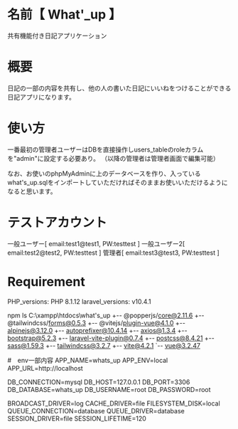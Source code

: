 # 名前【 What'_up 】
 
共有機能付き日記アプリケーション
 
# 概要
 
日記の一部の内容を共有し、他の人の書いた日記にいいねをつけることができる日記アプリになります。
 
# 使い方
 
一番最初の管理者ユーザーはDBを直接操作しusers_tableのroleカラムを"admin"に設定する必要あり。
（以降の管理者は管理者画面で編集可能）

なお、お使いのphpMyAdminに上のデータベースを作り、入っているwhat's_up.sqlをインポートしていただければそのままお使いいただけるようになると思います。

# テストアカウント

一般ユーザー[ email:test1@test1, PW:testtest ]
一般ユーザー2[ email:test2@test2, PW:testtest ]
管理者[ email:test3@test3, PW:testtest ]

 
# Requirement

PHP_versions: PHP 8.1.12
laravel_versions: v10.4.1
 
npm ls
C:\xampp\htdocs\what's_up
+-- @popperjs/core@2.11.6
+-- @tailwindcss/forms@0.5.3
+-- @vitejs/plugin-vue@4.1.0
+-- alpinejs@3.12.0
+-- autoprefixer@10.4.14
+-- axios@1.3.4
+-- bootstrap@5.2.3
+-- laravel-vite-plugin@0.7.4
+-- postcss@8.4.21
+-- sass@1.59.3
+-- tailwindcss@3.2.7
+-- vite@4.2.1
`-- vue@3.2.47

#　env一部内容
APP_NAME=whats_up
APP_ENV=local
APP_URL=http://localhost

DB_CONNECTION=mysql
DB_HOST=127.0.0.1
DB_PORT=3306
DB_DATABASE=whats_up
DB_USERNAME=root
DB_PASSWORD=root

BROADCAST_DRIVER=log
CACHE_DRIVER=file
FILESYSTEM_DISK=local
QUEUE_CONNECTION=database
QUEUE_DRIVER=database
SESSION_DRIVER=file
SESSION_LIFETIME=120


